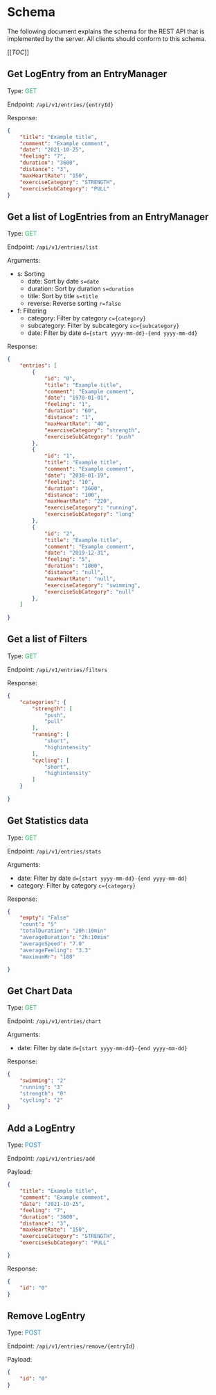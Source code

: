 # Schema

The following document explains the schema for the REST API that is implemented by the server. All clients should conform to this schema.

[[_TOC_]]

## Get LogEntry from an EntryManager

Type: <span style="color:#28b463">GET</span>

Endpoint: `/api/v1/entries/{entryId}`

Response: 

```json
{
    "title": "Example title",
    "comment": "Example comment",
    "date": "2021-10-25",
    "feeling": "7",
    "duration": "3600",
    "distance": "3",
    "maxHeartRate": "150",
    "exerciseCategory": "STRENGTH",
    "exerciseSubCategory": "PULL"
}
```

## Get a list of LogEntries from an EntryManager

Type: <span style="color:#28b463">GET</span>

Endpoint: `/api/v1/entries/list`

Arguments:
- s: Sorting
    - date: Sort by date `s=date`
    - duration: Sort by duration `s=duration`
    - title: Sort by title `s=title`
    - reverse: Reverse sorting `r=false`
- f: Filtering
    - category: Filter by category `c={category}`
    - subcategory: Filter by subcategory `sc={subcategory}`
    - date: Filter by date `d={start yyyy-mm-dd}-{end yyyy-mm-dd}`

Response:

```json
{
    "entries": [
        {
            "id": "0",
            "title": "Example title",
            "comment": "Example comment",
            "date": "1970-01-01",
            "feeling": "1",
            "duration": "60",
            "distance": "1",
            "maxHeartRate": "40",
            "exerciseCategory": "strength",
            "exerciseSubCategory": "push"
        },
        {
            "id": "1",
            "title": "Example title",
            "comment": "Example comment",
            "date": "2038-01-19",
            "feeling": "10",
            "duration": "3600",
            "distance": "100",
            "maxHeartRate": "220",
            "exerciseCategory": "running",
            "exerciseSubCategory": "long"
        },
        {
            "id": "2",
            "title": "Example title",
            "comment": "Example comment",
            "date": "2019-12-31",
            "feeling": "5",
            "duration": "1800",
            "distance": "null",
            "maxHeartRate": "null",
            "exerciseCategory": "swimming",
            "exerciseSubCategory": "null"
        },
    ]
    
}
```
## Get a list of Filters

Type: <span style="color:#28b463">GET</span>

Endpoint: `/api/v1/entries/filters`

Response:

```json
{
    "categories": {
        "strength": [
            "push",
            "pull"
        ],
        "running": [
            "short",
            "highintensity"
        ],
        "cycling": [
            "short",
            "highintensity"
        ]
    }
    
}
```

## Get Statistics data

Type: <span style="color:#28b463">GET</span>

Endpoint: `/api/v1/entries/stats`

Arguments:
- date: Filter by date `d={start yyyy-mm-dd}-{end yyyy-mm-dd}`
- category: Filter by category `c={category}`

Response:

```json
{
    "empty": "False"
    "count": "5"
    "totalDuration": "20h:10min"
    "averageDuration": "2h:10min"
    "averageSpeed": "7.0"
    "averageFeeling": "3.3"
    "maximumHr": "180"

}
```

## Get Chart Data

Type: <span style="color:#28b463">GET</span>

Endpoint: `/api/v1/entries/chart`

Arguments:
- date: Filter by date `d={start yyyy-mm-dd}-{end yyyy-mm-dd}`

Response:

```json
{
    "swimming": "2"
    "running": "3"
    "strength": "0"
    "cycling": "2"
}
```



## Add a LogEntry

Type: <span style="color:#2e86c1">POST</span>

Endpoint: `/api/v1/entries/add`

Payload:

```json
{
    "title": "Example title",
    "comment": "Example comment",
    "date": "2021-10-25",
    "feeling": "7",
    "duration": "3600",
    "distance": "3",
    "maxHeartRate": "150",
    "exerciseCategory": "STRENGTH",
    "exerciseSubCategory": "PULL"

}
```

Response:

```json
{
    "id": "0"
}
```

## Remove LogEntry

Type: <span style="color:#2e86c1">POST</span>

Endpoint: `/api/v1/entries/remove/{entryId}`

Payload:

```json
{
    "id": "0"
}
```



